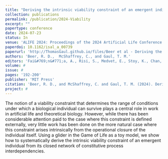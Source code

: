 ```yaml
---
title: "Deriving the intrinsic viability constraint of an emergent individual from first principles"
collection: publications
permalink: /publication/2024-Viability
excerpt: ""
papertype: conference
date: 2024-07-23
status: In
venue: 'ALIFE 2024: Proceedings of the 2024 Artificial Life Conference'
paperdoi: 10.1162/isal_a_00739
paperurl: 'http://ThomasGaul.github.io/files/Beer et al - Deriving the intrinsic viability constraint of an emergent individual from first principles.pdf'
authors: 'Beer, R. D.,  McShaffrey, C., and Gaul, T. M.'
editors: 'Fai&#769;n&#771;a, A., Risi, S., Medvet, E., Stoy, K., Chan, B., Miras, K., Zahadat, P., Grbic, D., and Nadazir, G.'
volume: #
issue: #
pages: '192-200'
publisher: 'MIT Press'
citation: 'Beer, R. D., and McShaffrey, C. and Gaul, T. M. (2024). Deriving the intrinsic viability constraint of an emergent individual from first principles. In <i>ALIFE 2024: Proceedings of the 2024 Artificial Life Conference</i>, pages 192-200. MIT Press.'
project: #
---
```


The notion of a viability constraint that determines the range of conditions under which a biological individual can survive plays a central role in work in artificial life and theoretical biology. However, while there has been considerable attention paid to the case where this constraint is defined externally, very little work has been done on the more natural case where this constraint arises intrinsically from the operational closure of the individual itself. Using a glider in the Game of Life as a toy model, we show how to systematically derive the intrinsic viability constraint of an emergent individual from its closed network of constitutive process interdependencies.
